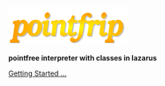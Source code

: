 ![pointfrip](https://raw.githubusercontent.com/pointfree-interpreter/pointfrip/main/images/pflogo.png)

**pointfree interpreter with classes in lazarus**


[Getting Started ...](https://github.com/pointfree-interpreter/pointfrip/blob/main/Getting%20Started.md)

